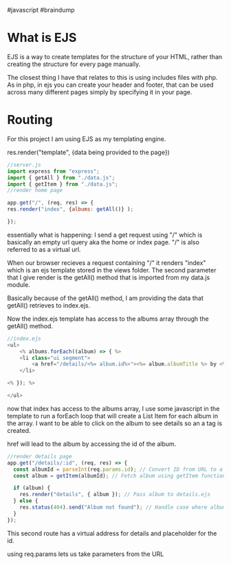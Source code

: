 #javascript #braindump 
# What is EJS
EJS is a way to create templates for the structure of your HTML, rather than creating the structure for every page manually. 

The closest thing I have that relates to this is using includes files with php. As in php, in ejs you can create your header and footer, that can be used across many different pages simply by specifying it in your page. 

# Routing
For this project I am using EJS as my templating engine. 

res.render("template", {data being provided to the page})
```javascript
//server.js
import express from "express";
import { getAll } from "./data.js";
import { getItem } from "./data.js";
//render home page

app.get("/", (req, res) => {
res.render("index", {albums: getAll()} );

});
```
essentially what is happening:
I send a get request using "/" which is basically an empty url query aka the home or index page. "/" is also referred to as a virtual url. 

When our browser recieves a request containing "/" it renders "index" which is an ejs template stored in the views folder.  The second parameter that I give render is the getAll() method that is imported from my data.js module. 

Basically because of the getAll() method, I am providing the data that getAll() retrieves to index.ejs. 

Now the index.ejs template has access to the albums array through the getAll() method. 

```javascript
//index.ejs
<ul>
	<% albums.forEach((album) => { %>
	<li class="ui segment">
		<a href="/details/<%= album.id%>"><%= album.albumTitle %> by <%= album.artist %></a>
	</li>

<% }); %>

</ul>
```
now that index has access to the albums array, I use some javascript in the template to run a forEach loop that will create a List Item for each album in the array. I want to be able to click on the album to see details so an a tag is created. 

href will lead to the album by accessing the id of the album.

```javascript
//render details page
app.get("/details/:id", (req, res) => {
  const albumId = parseInt(req.params.id); // Convert ID from URL to a number
  const album = getItem(albumId); // Fetch album using getItem function

  if (album) {
    res.render("details", { album }); // Pass album to details.ejs
  } else {
    res.status(404).send("Album not found"); // Handle case where album is not found
  }
});
```
This second route has a virtual address for details and placeholder for the id. 

using req.params lets us take parameters from the URL 